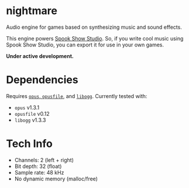 nightmare
=========

Audio engine for games based on synthesizing music and sound effects.

This engine powers [Spook Show Studio](https://spookshow.studio).  So, if you write cool music using
Spook Show Studio, you can export it for use in your own games.

**Under active development.**

Dependencies
============

Requires [`opus`, `opusfile`](https://opus-codec.org/downloads/),
and [`libogg`](https://xiph.org/downloads/).  Currently tested with:

* `opus` v1.3.1
* `opusfile` v0.12
* `libogg` v1.3.3

Tech Info
=========

* Channels: 2 (left + right)
* Bit depth: 32 (float)
* Sample rate: 48 kHz
* No dynamic memory (malloc/free)
